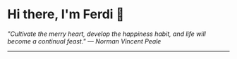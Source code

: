 <h1>Hi there, I'm Ferdi 👋</h1>

<p><em>
  "Cultivate the merry heart, develop the happiness habit, and life will become a continual feast." — Norman Vincent Peale
</em></p>

---
